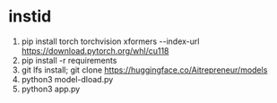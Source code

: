 # instid

1. pip install torch torchvision xformers --index-url https://download.pytorch.org/whl/cu118
2. pip install -r requirements
3. git lfs install; git clone https://huggingface.co/Aitrepreneur/models
4. python3 model-dload.py
5. python3 app.py

